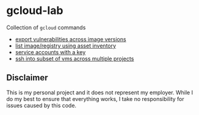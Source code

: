 # gcloud-lab

Collection of `gcloud` commands

* [export vulnerabilities across image versions](ar/export-image-vulns)   
* [list image/registry using asset inventory](asset)
* [service accounts with a key](iam/list-sa-with-key)
* [ssh into subset of vms across multiple projects](vm/ssh-to-subset-of-vms)

## Disclaimer

This is my personal project and it does not represent my employer. While I do my best to ensure that everything works, I take no responsibility for issues caused by this code.